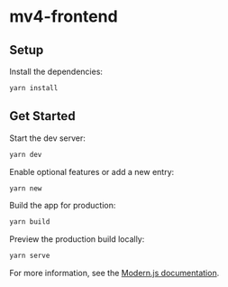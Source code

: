 # mv4-frontend

## Setup

Install the dependencies:

```bash
yarn install
```

## Get Started

Start the dev server:

```bash
yarn dev
```

Enable optional features or add a new entry:

```bash
yarn new
```

Build the app for production:

```bash
yarn build
```

Preview the production build locally:

```bash
yarn serve
```

For more information, see the [Modern.js documentation](https://modernjs.dev/en).
